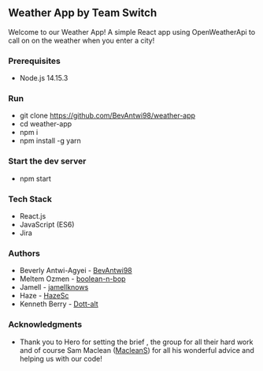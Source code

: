 ## Weather App by Team Switch

 Welcome to our Weather App! A simple React app using OpenWeatherApi to call on on the weather when you enter a city!

 
 
 ### Prerequisites
 * Node.js 14.15.3
 
 
### Run
* git clone https://github.com/BevAntwi98/weather-app
* cd weather-app
* npm i
* npm install -g yarn

### Start the dev server
* npm start

### Tech Stack
* React.js
* JavaScript (ES6)
* Jira

### Authors
* Beverly Antwi-Agyei - [BevAntwi98](https://github.com/BevAntwi98)
* Meltem Ozmen - [boolean-n-bop](https://github.com/boolean-n-bop)
* Jamell - [jamellknows](https://github.com/jamellknows)
* Haze - [HazeSc](https://github.com/HazeSc)
* Kenneth Berry - [Dott-alt](https://github.com/Dott-alt)
 
### Acknowledgments
* Thank you to Hero for setting the brief , the group for all their hard work and of course Sam Maclean ([MacleanS](https://github.com/MacleanS)) for all his wonderful advice and helping us with our code!




